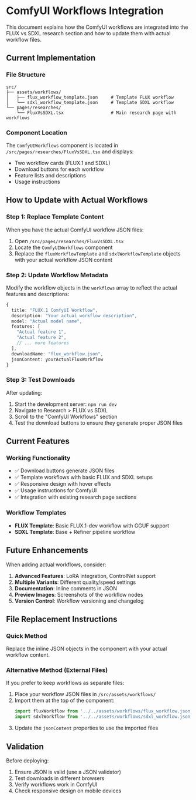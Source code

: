 # ComfyUI Workflows Integration

This document explains how the ComfyUI workflows are integrated into the FLUX vs SDXL research section and how to update them with actual workflow files.

## Current Implementation

### File Structure
```
src/
├── assets/workflows/
│   ├── flux_workflow_template.json     # Template FLUX workflow
│   └── sdxl_workflow_template.json     # Template SDXL workflow
└── pages/researches/
    └── FluxVsSDXL.tsx                  # Main research page with workflows
```

### Component Location
The `ComfyUIWorkflows` component is located in `/src/pages/researches/FluxVsSDXL.tsx` and displays:
- Two workflow cards (FLUX.1 and SDXL)
- Download buttons for each workflow
- Feature lists and descriptions
- Usage instructions

## How to Update with Actual Workflows

### Step 1: Replace Template Content
When you have the actual ComfyUI workflow JSON files:

1. Open `/src/pages/researches/FluxVsSDXL.tsx`
2. Locate the `ComfyUIWorkflows` component
3. Replace the `fluxWorkflowTemplate` and `sdxlWorkflowTemplate` objects with your actual workflow JSON content

### Step 2: Update Workflow Metadata
Modify the workflow objects in the `workflows` array to reflect the actual features and descriptions:

```typescript
{
  title: "FLUX.1 ComfyUI Workflow",
  description: "Your actual workflow description",
  model: "Actual model name",
  features: [
    "Actual feature 1",
    "Actual feature 2",
    // ... more features
  ],
  downloadName: "flux_workflow.json",
  jsonContent: yourActualFluxWorkflow
}
```

### Step 3: Test Downloads
After updating:
1. Start the development server: `npm run dev`
2. Navigate to Research > FLUX vs SDXL
3. Scroll to the "ComfyUI Workflows" section
4. Test the download buttons to ensure they generate proper JSON files

## Current Features

### Working Functionality
- ✅ Download buttons generate JSON files
- ✅ Template workflows with basic FLUX and SDXL setups
- ✅ Responsive design with hover effects
- ✅ Usage instructions for ComfyUI
- ✅ Integration with existing research page sections

### Workflow Templates
- **FLUX Template**: Basic FLUX.1-dev workflow with GGUF support
- **SDXL Template**: Base + Refiner pipeline workflow

## Future Enhancements

When adding actual workflows, consider:
1. **Advanced Features**: LoRA integration, ControlNet support
2. **Multiple Variants**: Different quality/speed settings
3. **Documentation**: Inline comments in JSON
4. **Preview Images**: Screenshots of the workflow nodes
5. **Version Control**: Workflow versioning and changelog

## File Replacement Instructions

### Quick Method
Replace the inline JSON objects in the component with your actual workflow content.

### Alternative Method (External Files)
If you prefer to keep workflows as separate files:

1. Place your workflow JSON files in `/src/assets/workflows/`
2. Import them at the top of the component:
   ```typescript
   import fluxWorkflow from '../../assets/workflows/flux_workflow.json';
   import sdxlWorkflow from '../../assets/workflows/sdxl_workflow.json';
   ```
3. Update the `jsonContent` properties to use the imported files

## Validation

Before deploying:
1. Ensure JSON is valid (use a JSON validator)
2. Test downloads in different browsers
3. Verify workflows work in ComfyUI
4. Check responsive design on mobile devices
